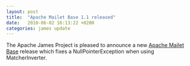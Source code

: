 ```yaml
---
layout: post
title:  "Apache Mailet Base 1.1 released"
date:   2010-06-02 16:13:22 +0200
categories: james update
---
```


The Apache James Project is pleased to announce a new  [Apache Mailet Base][base] release
which fixes a NullPointerException when using MatcherInverter.

[base]: http://james.apache.org/mailet/api